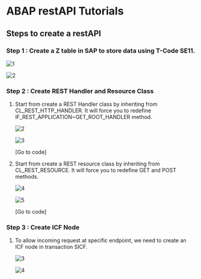 # ABAP restAPI Tutorials
## Steps to create a restAPI

### Step 1 : Create a Z table in SAP to store data using T-Code SE11.
![1](https://user-images.githubusercontent.com/26427511/86517473-ddad0480-be31-11ea-9f8a-e5022b5b2c79.png)

![2](https://user-images.githubusercontent.com/26427511/86517573-a3903280-be32-11ea-9603-5149c7d6a6b3.png)

### Step 2 : Create REST Handler and Resource Class

1. Start from create a REST Handler class by inheriting from CL_REST_HTTP_HANDLER. It will force you to redefine IF_REST_APPLICATION~GET_ROOT_HANDLER method.

   ![2](https://user-images.githubusercontent.com/26427511/86517879-2619f180-be35-11ea-9e9f-fe359d9ea22c.png)

   ![3](https://user-images.githubusercontent.com/26427511/86517947-cec85100-be35-11ea-8dd9-f881e9200b70.png)

   [Go to code]

3. Start from create a REST resource class by inheriting from CL_REST_RESOURCE. It will force you to redefine GET and POST methods.

   ![4](https://user-images.githubusercontent.com/26427511/86518075-097eb900-be37-11ea-9713-94e53394f5b3.png)

   ![5](https://user-images.githubusercontent.com/26427511/86518122-67130580-be37-11ea-8eeb-1bbffa57a40d.png)
   
   [Go to code]
   
### Step 3 : Create ICF Node

1. To allow incoming request at specific endpoint, we need to create an ICF node in transaction SICF.

   ![3](https://user-images.githubusercontent.com/26427511/86518714-181b9f00-be3c-11ea-971d-60cd526ad0d6.png)
   
   ![4](https://user-images.githubusercontent.com/26427511/86518717-236eca80-be3c-11ea-8d0f-3e316d6ecb73.png)
